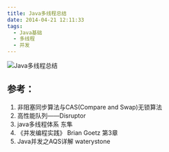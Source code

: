 ```yaml
---
title: Java多线程总结
date: 2014-04-21 12:11:33
tags: 
  - Java基础
  - 多线程
  - 并发
---
```


![Java多线程总结](http://www6v.github.io/www6vHome/thread/thread.jpg "Java多线程总结")

## 参考：

1. 非阻塞同步算法与CAS(Compare and Swap)无锁算法
2. 高性能队列——Disruptor
3. java多线程体系 东隼
4. 《并发编程实践》 Brian Goetz 第3章
5. Java并发之AQS详解 waterystone
